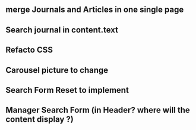 ## merge Journals and Articles in one single page

## Search journal in content.text

## Refacto CSS

## Carousel picture to change

## Search Form Reset to implement

## Manager Search Form (in Header? where will the content display ?)
